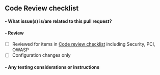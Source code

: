 ## Code Review checklist

#### - What issue(s) is/are related to this pull request?

#### - Review
- [ ] Reviewed for items in [Code review checklist](https://github.com/LiaisonTechnologies/dm/wiki/Code-Review-Checklist) including Security, PCI, OWASP
- [ ] Configuration changes only

#### - Any testing considerations or instructions



